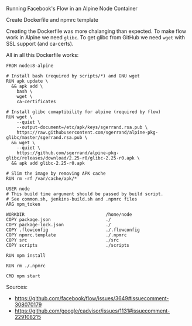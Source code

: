 Running Facebook's Flow in an Alpine Node Container

Create Dockerfile and npmrc template

Creating the Dockerfile was more chalanging than expected. To make flow work in Alpine we need `glibc`. To get glibc from GitHub we need `wget` with SSL support (and ca-certs).

All in all this Dockerfile works:

```
FROM node:8-alpine

# Install bash (required by scripts/*) and GNU wget
RUN apk update \
  && apk add \
    bash \
    wget \
    ca-certificates

# Install glibc comaptibility for alpine (required by flow)
RUN wget \
    --quiet \
    --output-document=/etc/apk/keys/sgerrand.rsa.pub \
    https://raw.githubusercontent.com/sgerrand/alpine-pkg-glibc/master/sgerrand.rsa.pub \
  && wget \
    --quiet \
    https://github.com/sgerrand/alpine-pkg-glibc/releases/download/2.25-r0/glibc-2.25-r0.apk \
  && apk add glibc-2.25-r0.apk

# Slim the image by removing APK cache
RUN rm -rf /var/cache/apk/*

USER node
# This build time argument should be passed by build script.
# See common.sh, jenkins-build.sh and .npmrc files
ARG npm_token

WORKDIR                               /home/node
COPY package.json                     ./
COPY package-lock.json                ./
COPY .flowconfig                      ./.flowconfig
COPY npmrc.template                   ./.npmrc
COPY src                              ./src
COPY scripts                          ./scripts

RUN npm install

RUN rm ./.npmrc

CMD npm start
```

Sources:

  - https://github.com/facebook/flow/issues/3649#issuecomment-308070179
  - https://github.com/google/cadvisor/issues/1131#issuecomment-229108215
